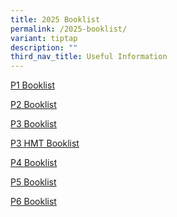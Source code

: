 ```yaml
---
title: 2025 Booklist
permalink: /2025-booklist/
variant: tiptap
description: ""
third_nav_title: Useful Information
---
```

<p><a href="/files/2025 Booklist/Palm_View_Booklist_2025_Primary_1___Final__8_Oct_2024_.pdf" rel="noopener nofollow" target="_blank">P1 Booklist</a>
</p>
<p><a href="/files/2025 Booklist/P2_Booklist.pdf" rel="noopener nofollow" target="_blank">P2 Booklist</a>
</p>
<p><a href="/files/2025 Booklist/P3_Booklist.pdf" rel="noopener nofollow" target="_blank">P3 Booklist</a>
</p>
<p><a href="/files/2025 Booklist/P3_HMT_Booklist.pdf" rel="noopener nofollow" target="_blank">P3 HMT Booklist</a>
</p>
<p><a href="/files/2025 Booklist/P4_Booklist.pdf" rel="noopener nofollow" target="_blank">P4 Booklist</a>
</p>
<p><a href="/files/2025 Booklist/P5_Booklist.pdf" rel="noopener nofollow" target="_blank">P5 Booklist</a>
</p>
<p><a href="/files/2025 Booklist/P6_Booklist.pdf" rel="noopener nofollow" target="_blank">P6 Booklist</a>
</p>